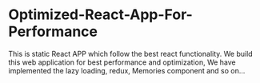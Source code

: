 # Optimized-React-App-For-Performance
This is static React APP which follow the best react functionality. We build this web application for best performance and optimization, We have implemented the lazy loading, redux, Memories component and so on...
